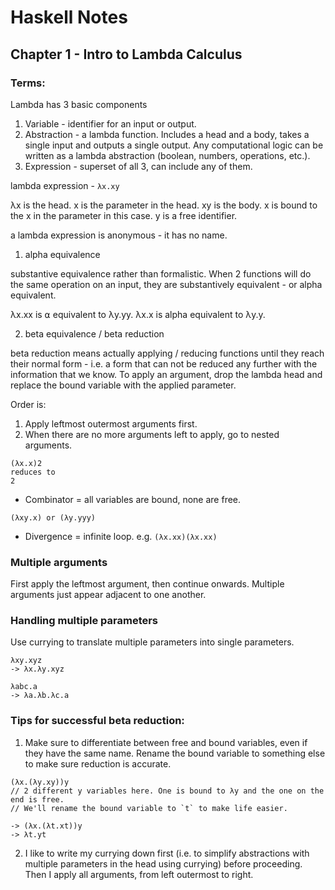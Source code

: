 # Haskell Notes

## Chapter 1 - Intro to Lambda Calculus

### Terms:

Lambda has 3 basic components

1. Variable - identifier for an input or output.
2. Abstraction - a lambda function. Includes a head and a body, takes a single input and outputs a single output. Any computational logic can be written as a lambda abstraction (boolean, numbers, operations, etc.).
3. Expression - superset of all 3, can include any of them.

lambda expression - `λx.xy`

λx is the head. x is the parameter in the head.
xy is the body. x is bound to the x in the parameter in this case. y is a free identifier.

a lambda expression is anonymous - it has no name.

1. alpha equivalence

substantive equivalence rather than formalistic. When 2 functions will do the same operation on an input, they are substantively equivalent - or alpha equivalent.

λx.xx is ⍺ equivalent to λy.yy.
λx.x is alpha equivalent to λy.y.

2. beta equivalence / beta reduction

beta reduction means actually applying / reducing functions until they reach their normal form - i.e. a form that can not be reduced any further with the information that we know. To apply an argument, drop the lambda head and replace the bound variable with the applied parameter.


Order is:
1. Apply leftmost outermost arguments first.
2. When there are no more arguments left to apply, go to nested arguments.

```
(λx.x)2
reduces to
2
```

* Combinator = all variables are bound, none are free.

```
(λxy.x) or (λy.yyy)
```

* Divergence = infinite loop. e.g. `(λx.xx)(λx.xx)`

### Multiple arguments
First apply the leftmost argument, then continue onwards. 
Multiple arguments just appear adjacent to one another.

### Handling multiple parameters
Use currying to translate multiple parameters into single parameters.

```
λxy.xyz
-> λx.λy.xyz

λabc.a
-> λa.λb.λc.a
```

### Tips for successful beta reduction:

1. Make sure to differentiate between free and bound variables, even if they have the same name. Rename the bound variable to something else to make sure reduction is accurate.

```
(λx.(λy.xy))y
// 2 different y variables here. One is bound to λy and the one on the end is free.
// We'll rename the bound variable to `t` to make life easier.

-> (λx.(λt.xt))y
-> λt.yt
```

2. I like to write my currying down first (i.e. to simplify abstractions with multiple parameters in the head using currying) before proceeding. Then I apply all arguments, from left outermost to right.


